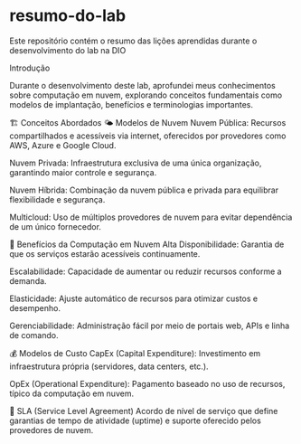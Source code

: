 # resumo-do-lab
Este repositório contém o resumo das lições aprendidas durante o desenvolvimento do lab na DIO

Introdução

Durante o desenvolvimento deste lab, aprofundei meus conhecimentos sobre computação em nuvem, explorando conceitos fundamentais como modelos de implantação, benefícios e terminologias importantes.

🏗️ Conceitos Abordados
🌤️ Modelos de Nuvem
Nuvem Pública: Recursos compartilhados e acessíveis via internet, oferecidos por provedores como AWS, Azure e Google Cloud.

Nuvem Privada: Infraestrutura exclusiva de uma única organização, garantindo maior controle e segurança.

Nuvem Híbrida: Combinação da nuvem pública e privada para equilibrar flexibilidade e segurança.

Multicloud: Uso de múltiplos provedores de nuvem para evitar dependência de um único fornecedor.

🎯 Benefícios da Computação em Nuvem
Alta Disponibilidade: Garantia de que os serviços estarão acessíveis continuamente.

Escalabilidade: Capacidade de aumentar ou reduzir recursos conforme a demanda.

Elasticidade: Ajuste automático de recursos para otimizar custos e desempenho.

Gerenciabilidade: Administração fácil por meio de portais web, APIs e linha de comando.

💰 Modelos de Custo
CapEx (Capital Expenditure): Investimento em infraestrutura própria (servidores, data centers, etc.).

OpEx (Operational Expenditure): Pagamento baseado no uso de recursos, típico da computação em nuvem.

📜 SLA (Service Level Agreement)
Acordo de nível de serviço que define garantias de tempo de atividade (uptime) e suporte oferecido pelos provedores de nuvem.
